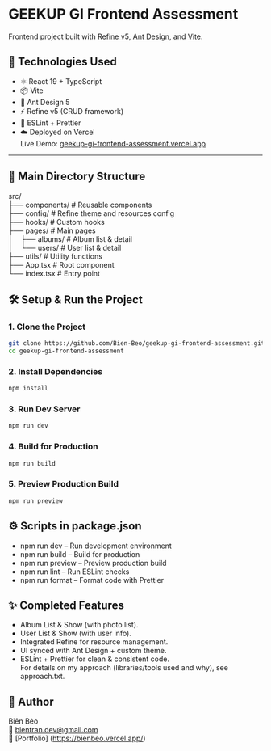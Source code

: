 # GEEKUP GI Frontend Assessment
Frontend project built with [Refine v5](https://refine.dev/), [Ant Design](https://ant.design/), and [Vite](https://vitejs.dev/).<br/>

## 🚀 Technologies Used
- ⚛️ React 19 + TypeScript<br/>
- 📦 Vite<br/>
- 🎨 Ant Design 5<br/>
- ⚡ Refine v5 (CRUD framework)<br/>
- 🧹 ESLint + Prettier<br/>
- ☁️ Deployed on Vercel<br/>
Live Demo: [geekup-gi-frontend-assessment.vercel.app](https://geekup-gi-frontend-assessment.vercel.app/) 
---

## 📂 Main Directory Structure
src/<br/>
├── components/ # Reusable components <br/>
├── config/ # Refine theme and resources config<br/>
├── hooks/ # Custom hooks <br/>
├── pages/ # Main pages <br/>
│   &nbsp;&nbsp;&nbsp;├── albums/ # Album list & detail<br/>
│   &nbsp;&nbsp;&nbsp;└── users/ # User list & detail<br/>
├── utils/ # Utility functions <br/>
├── App.tsx # Root component<br/>
└── index.tsx # Entry point<br/>

## 🛠️ Setup & Run the Project

### 1. Clone the Project
```bash
git clone https://github.com/Bien-Beo/geekup-gi-frontend-assessment.git
cd geekup-gi-frontend-assessment
```
### 2. Install Dependencies
```bash
npm install
```

### 3. Run Dev Server
```bash
npm run dev
```

### 4. Build for Production
```bash
npm run build
```

### 5. Preview Production Build
```bash
npm run preview
```

## ⚙️ Scripts in package.json
- npm run dev – Run development environment<br/>
- npm run build – Build for production<br/>
- npm run preview – Preview production build<br/>
- npm run lint – Run ESLint checks<br/>
- npm run format – Format code with Prettier<br/>

## ✨ Completed Features
- Album List & Show (with photo list).<br/>
- User List & Show (with user info).<br/>
- Integrated Refine for resource management.<br/>
- UI synced with Ant Design + custom theme.<br/>
- ESLint + Prettier for clean & consistent code.<br/>
For details on my approach (libraries/tools used and why), see approach.txt.<br/>

## 👤 Author
Biên Bèo <br/>
📧 bientran.dev@gmail.com <br/>
🔗 [Portfolio] (https://bienbeo.vercel.app/)<br/>